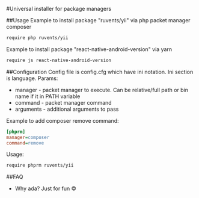 #Universal installer for package managers

##Usage
Example to install package "ruvents/yii" via php packet manager composer
```bash
require php ruvents/yii
```
Example to install package "react-native-android-version" via yarn
```bash
require js react-native-android-version
```
##Configuration
Config file is config.cfg which have ini notation.
Ini section is language. 
Params: 
* manager - packet manager to execute. Can be relative/full path or bin name if it in PATH variable
* command - packet manager command
* arguments - additional arguments to pass

Example to add composer remove command:
```ini
[phprm]
manager=composer
command=remove
```
Usage:
```bash
require phprm ruvents/yii
```

##FAQ
* Why ada? Just for fun &copy;